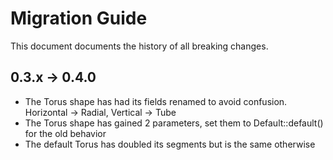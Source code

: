 # Migration Guide

This document documents the history of all breaking changes.

## 0.3.x -> 0.4.0

* The Torus shape has had its fields renamed to avoid confusion. Horizontal -> Radial, Vertical -> Tube
* The Torus shape has gained 2 parameters, set them to Default::default() for the old behavior
* The default Torus has doubled its segments but is the same otherwise